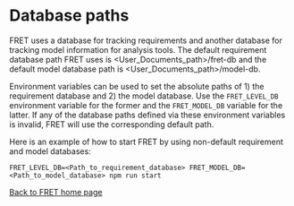 # Database paths

FRET uses a database for tracking requirements and another database for tracking model information for analysis tools. The default requirement database path FRET uses is <User_Documents_path>/fret-db and the default model database path is <User_Documents_path>/model-db. 

Environment variables can be used to set the absolute paths of 1) the requirement database and 2) the model database. Use the `FRET_LEVEL_DB` environment variable for the former and the `FRET_MODEL_DB` variable for the latter.  If any of the database paths defined via these environment variables is invalid, FRET will use the corresponding default path. 

Here is an example of how to start FRET by using non-default requirement and model databases:

 `FRET_LEVEL_DB=<Path_to_requirement_database> FRET_MODEL_DB=<Path_to_model_database> npm run start`


[Back to FRET home page](../userManual.md)
